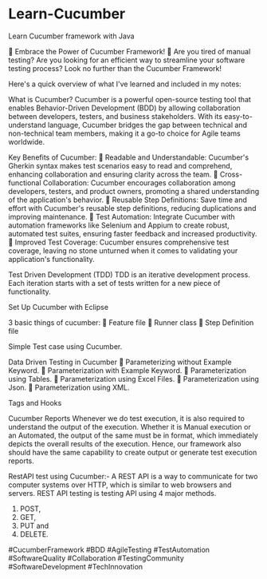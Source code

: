 # Learn-Cucumber
Learn Cucumber framework with Java


🌱 Embrace the Power of Cucumber Framework! 🌱
Are you tired of manual testing? Are you looking for an efficient way to streamline your software testing process? Look no further than the Cucumber Framework! 

Here's a quick overview of what I've learned and included in my notes:

 What is Cucumber?
Cucumber is a powerful open-source testing tool that enables Behavior-Driven Development (BDD) by allowing collaboration between developers, testers, and business stakeholders. With its easy-to-understand language, Cucumber bridges the gap between technical and non-technical team members, making it a go-to choice for Agile teams worldwide.
 	
  
  Key Benefits of Cucumber:
	Readable and Understandable: Cucumber's Gherkin syntax makes test scenarios easy to read and comprehend, enhancing collaboration and ensuring clarity across the team.
	Cross-functional Collaboration: Cucumber encourages collaboration among developers, testers, and product owners, promoting a shared understanding of the application's behavior.
	Reusable Step Definitions: Save time and effort with Cucumber's reusable step definitions, reducing duplications and improving maintenance.
	Test Automation: Integrate Cucumber with automation frameworks like Selenium and Appium to create robust, automated test suites, ensuring faster feedback and increased productivity.
	Improved Test Coverage: Cucumber ensures comprehensive test coverage, leaving no stone unturned when it comes to validating your application's functionality.

Test Driven Development (TDD)
TDD is an iterative development process. Each iteration starts with a set of tests written for a new piece of functionality.
 
 Set Up Cucumber with Eclipse
 
 3 basic things of cucumber: 
		Feature file
		Runner class
		Step Definition file
 
 Simple Test case using Cucumber.
 
 Data Driven Testing in Cucumber
		Parameterizing without Example Keyword.
		Parameterization with Example Keyword.
		Parameterization using Tables.
		Parameterization using Excel Files.
		Parameterization using Json.
		Parameterization using XML.
 
 Tags and Hooks
 	
Cucumber Reports
Whenever we do test execution, it is also required to understand the output of the execution. Whether it is Manual execution or an Automated, the output of the same must be in format, which immediately depicts the overall results of the execution. 
Hence, our framework also should have the same capability to create output or generate test execution reports.
 
RestAPI test using Cucumber:- 
	A REST API is a way to communicate for two computer systems over HTTP, which is similar to web browsers and servers.
REST API testing is testing API using 4 major methods.
1.	POST, 
2.	GET,
3.	PUT and 
4.	DELETE.




#CucumberFramework #BDD #AgileTesting #TestAutomation #SoftwareQuality #Collaboration #TestingCommunity #SoftwareDevelopment #TechInnovation
